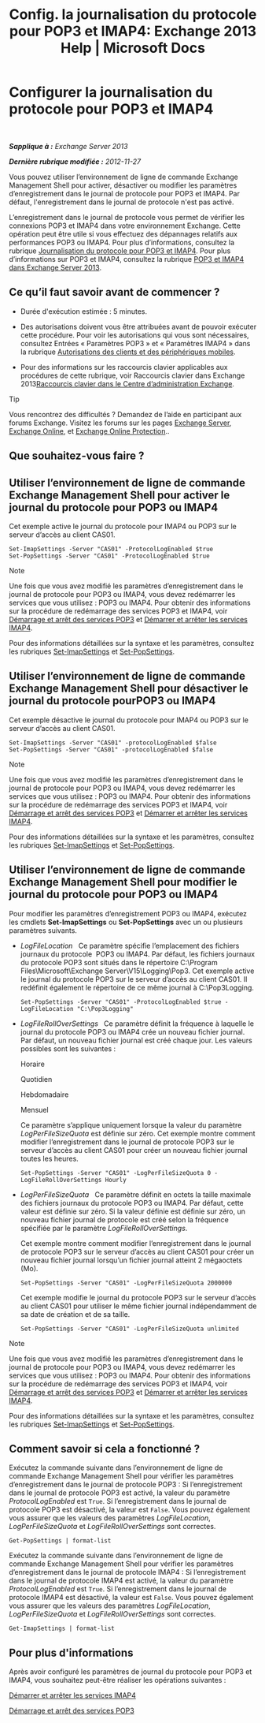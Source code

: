 ﻿---
title: 'Config. la journalisation du protocole pour POP3 et IMAP4: Exchange 2013 Help | Microsoft Docs'
TOCTitle: Configurer la journalisation du protocole pour POP3 et IMAP4
ms:assetid: 451b337b-cb6b-4460-8687-be0b19c469bc
ms:mtpsurl: https://technet.microsoft.com/fr-fr/library/Aa997690(v=EXCHG.150)
ms:contentKeyID: 50555388
ms.date: 04/24/2018
mtps_version: v=EXCHG.150
ms.translationtype: HT
---

# Configurer la journalisation du protocole pour POP3 et IMAP4

 

_**Sapplique à :** Exchange Server 2013_

_**Dernière rubrique modifiée :** 2012-11-27_

Vous pouvez utiliser l’environnement de ligne de commande Exchange Management Shell pour activer, désactiver ou modifier les paramètres d’enregistrement dans le journal de protocole pour POP3 et IMAP4. Par défaut, l'enregistrement dans le journal de protocole n'est pas activé.

L’enregistrement dans le journal de protocole vous permet de vérifier les connexions POP3 et IMAP4 dans votre environnement Exchange. Cette opération peut être utile si vous effectuez des dépannages relatifs aux performances POP3 ou IMAP4. Pour plus d’informations, consultez la rubrique [Journalisation du protocole pour POP3 et IMAP4](protocol-logging-for-pop3-and-imap4-exchange-2013-help.md). Pour plus d’informations sur POP3 et IMAP4, consultez la rubrique [POP3 et IMAP4 dans Exchange Server 2013](pop3-and-imap4-in-exchange-server-2013-exchange-2013-help.md).

## Ce qu’il faut savoir avant de commencer ?

  - Durée d'exécution estimée : 5 minutes.

  - Des autorisations doivent vous être attribuées avant de pouvoir exécuter cette procédure. Pour voir les autorisations qui vous sont nécessaires, consultez Entrées « Paramètres POP3 » et « Paramètres IMAP4 » dans la rubrique [Autorisations des clients et des périphériques mobiles](clients-and-mobile-devices-permissions-exchange-2013-help.md).

  - Pour des informations sur les raccourcis clavier applicables aux procédures de cette rubrique, voir Raccourcis clavier dans Exchange 2013[Raccourcis clavier dans le Centre d’administration Exchange](keyboard-shortcuts-in-the-exchange-admin-center-exchange-online-protection-help.md).

> [!TIP]
> Vous rencontrez des difficultés ? Demandez de l’aide en participant aux forums Exchange. Visitez les forums sur les pages <a href="https://go.microsoft.com/fwlink/p/?linkid=60612">Exchange Server</a>, <a href="https://go.microsoft.com/fwlink/p/?linkid=267542">Exchange Online</a>, et <a href="https://go.microsoft.com/fwlink/p/?linkid=285351">Exchange Online Protection</a>..


## Que souhaitez-vous faire ?

## Utiliser l’environnement de ligne de commande Exchange Management Shell pour activer le journal du protocole pour POP3 ou IMAP4

Cet exemple active le journal du protocole pour IMAP4 ou POP3 sur le serveur d’accès au client CAS01.

    Set-ImapSettings -Server "CAS01" -ProtocolLogEnabled $true
    Set-PopSettings -Server "CAS01" -ProtocolLogEnabled $true

> [!NOTE]
> Une fois que vous avez modifié les paramètres d’enregistrement dans le journal de protocole pour POP3 ou IMAP4, vous devez redémarrer les services que vous utilisez : POP3 ou IMAP4. Pour obtenir des informations sur la procédure de redémarrage des services POP3 et IMAP4, voir <a href="start-and-stop-the-pop3-services-exchange-2013-help.md">Démarrage et arrêt des services POP3</a> et <a href="start-and-stop-the-imap4-services-exchange-2013-help.md">Démarrer et arrêter les services IMAP4</a>.


Pour des informations détaillées sur la syntaxe et les paramètres, consultez les rubriques [Set-ImapSettings](https://technet.microsoft.com/fr-fr/library/aa998252\(v=exchg.150\)) et [Set-PopSettings](https://technet.microsoft.com/fr-fr/library/aa997154\(v=exchg.150\)).

## Utiliser l’environnement de ligne de commande Exchange Management Shell pour désactiver le journal du protocole pourPOP3 ou IMAP4

Cet exemple désactive le journal du protocole pour IMAP4 ou POP3 sur le serveur d’accès au client CAS01.

    Set-ImapSettings -Server "CAS01" -protocolLogEnabled $false
    Set-PopSettings -Server "CAS01" -protocolLogEnabled $false

> [!NOTE]
> Une fois que vous avez modifié les paramètres d’enregistrement dans le journal de protocole pour POP3 ou IMAP4, vous devez redémarrer les services que vous utilisez : POP3 ou IMAP4. Pour obtenir des informations sur la procédure de redémarrage des services POP3 et IMAP4, voir <a href="start-and-stop-the-pop3-services-exchange-2013-help.md">Démarrage et arrêt des services POP3</a> et <a href="start-and-stop-the-imap4-services-exchange-2013-help.md">Démarrer et arrêter les services IMAP4</a>.


Pour des informations détaillées sur la syntaxe et les paramètres, consultez les rubriques [Set-ImapSettings](https://technet.microsoft.com/fr-fr/library/aa998252\(v=exchg.150\)) et [Set-PopSettings](https://technet.microsoft.com/fr-fr/library/aa997154\(v=exchg.150\)).

## Utiliser l’environnement de ligne de commande Exchange Management Shell pour modifier le journal du protocole pour POP3 ou IMAP4

Pour modifier les paramètres d’enregistrement POP3 ou IMAP4, exécutez les cmdlets **Set-ImapSettings** ou **Set-PopSettings** avec un ou plusieurs paramètres suivants.

  - *LogFileLocation*   Ce paramètre spécifie l’emplacement des fichiers journaux du protocole  POP3 ou IMAP4. Par défaut, les fichiers journaux du protocole POP3 sont situés dans le répertoire C:\\Program Files\\Microsoft\\Exchange Server\\V15\\Logging\\Pop3. Cet exemple active le journal du protocole POP3 sur le serveur d’accès au client CAS01. Il redéfinit également le répertoire de ce même journal à C:\\Pop3Logging.
    
        Set-PopSettings -Server "CAS01" -ProtocolLogEnabled $true -LogFileLocation "C:\Pop3Logging"

  - *LogFileRollOverSettings*   Ce paramètre définit la fréquence à laquelle le journal du protocole POP3 ou IMAP4 crée un nouveau fichier journal. Par défaut, un nouveau fichier journal est créé chaque jour. Les valeurs possibles sont les suivantes :
    
    Horaire
    
    Quotidien
    
    Hebdomadaire
    
    Mensuel
    
    Ce paramètre s’applique uniquement lorsque la valeur du paramètre *LogPerFileSizeQuota* est définie sur zéro. Cet exemple montre comment modifier l’enregistrement dans le journal de protocole POP3 sur le serveur d’accès au client CAS01 pour créer un nouveau fichier journal toutes les heures.
    
        Set-PopSettings -Server "CAS01" -LogPerFileSizeQuota 0 -LogFileRollOverSettings Hourly

  - *LogPerFileSizeQuota*   Ce paramètre définit en octets la taille maximale des fichiers journaux du protocole POP3 ou IMAP4. Par défaut, cette valeur est définie sur zéro. Si la valeur définie est définie sur zéro, un nouveau fichier journal de protocole est créé selon la fréquence spécifiée par le paramètre *LogFileRollOverSettings*.
    
    Cet exemple montre comment modifier l’enregistrement dans le journal de protocole POP3 sur le serveur d’accès au client CAS01 pour créer un nouveau fichier journal lorsqu’un fichier journal atteint 2 mégaoctets (Mo).
    
        Set-PopSettings -Server "CAS01" -LogPerFileSizeQuota 2000000
    
    Cet exemple modifie le journal du protocole POP3 sur le serveur d’accès au client CAS01 pour utiliser le même fichier journal indépendamment de sa date de création et de sa taille.
    
        Set-PopSettings -Server "CAS01" -LogPerFileSizeQuota unlimited

> [!NOTE]
> Une fois que vous avez modifié les paramètres d’enregistrement dans le journal de protocole pour POP3 ou IMAP4, vous devez redémarrer les services que vous utilisez : POP3 ou IMAP4. Pour obtenir des informations sur la procédure de redémarrage des services POP3 et IMAP4, voir <a href="start-and-stop-the-pop3-services-exchange-2013-help.md">Démarrage et arrêt des services POP3</a> et <a href="start-and-stop-the-imap4-services-exchange-2013-help.md">Démarrer et arrêter les services IMAP4</a>.


Pour des informations détaillées sur la syntaxe et les paramètres, consultez les rubriques [Set-ImapSettings](https://technet.microsoft.com/fr-fr/library/aa998252\(v=exchg.150\)) et [Set-PopSettings](https://technet.microsoft.com/fr-fr/library/aa997154\(v=exchg.150\)).

## Comment savoir si cela a fonctionné ?

Exécutez la commande suivante dans l’environnement de ligne de commande Exchange Management Shell pour vérifier les paramètres d’enregistrement dans le journal de protocole POP3 : Si l’enregistrement dans le journal de protocole POP3 est activé, la valeur du paramètre *ProtocolLogEnabled* est `True`. Si l’enregistrement dans le journal de protocole POP3 est désactivé, la valeur est `False`. Vous pouvez également vous assurer que les valeurs des paramètres *LogFileLocation*, *LogPerFileSizeQuota* et *LogFileRollOverSettings* sont correctes.

    Get-PopSettings | format-list

Exécutez la commande suivante dans l’environnement de ligne de commande Exchange Management Shell pour vérifier les paramètres d’enregistrement dans le journal de protocole IMAP4 : Si l’enregistrement dans le journal de protocole IMAP4 est activé, la valeur du paramètre *ProtocolLogEnabled* est `True`. Si l’enregistrement dans le journal de protocole IMAP4 est désactivé, la valeur est `False`. Vous pouvez également vous assurer que les valeurs des paramètres *LogFileLocation*, *LogPerFileSizeQuota* et *LogFileRollOverSettings* sont correctes.

    Get-ImapSettings | format-list

## Pour plus d'informations

Après avoir configuré les paramètres de journal du protocole pour POP3 et IMAP4, vous souhaitez peut-être réaliser les opérations suivantes :

[Démarrer et arrêter les services IMAP4](start-and-stop-the-imap4-services-exchange-2013-help.md)

[Démarrage et arrêt des services POP3](start-and-stop-the-pop3-services-exchange-2013-help.md)

